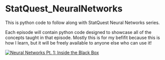 # StatQuest_NeuralNetworks
This is python code to follow along with StatQuest Neural Networks series.

Each episode will contain python code designed to showcase all of the concepts taught in that episode. Mostly this is for my befifit because this is how I learn, but it will be freely available to anyone else who can use it!

[![Neural Networks Pt. 1: Inside the Black Box](https://i.postimg.cc/L8VZmZwq/maxresdefault.jpg)](https://www.youtube.com/watch?v=CqOfi41LfDw "Neural Networks Pt. 1: Inside the Black Box")
